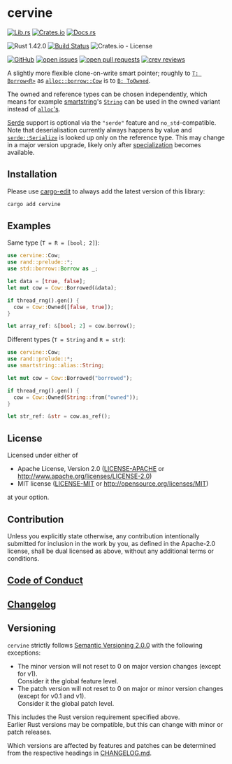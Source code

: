 # cervine

[![Lib.rs](https://img.shields.io/badge/Lib.rs-*-84f)](https://lib.rs/crates/cervine)
[![Crates.io](https://img.shields.io/crates/v/cervine)](https://crates.io/crates/cervine)
[![Docs.rs](https://docs.rs/cervine/badge.svg)](https://docs.rs/crates/cervine)

![Rust 1.42.0](https://img.shields.io/static/v1?logo=Rust&label=&message=1.42.0&color=grey)
[![Build Status](https://travis-ci.com/Tamschi/cervine.svg?branch=unstable)](https://travis-ci.com/Tamschi/cervine/branches)
![Crates.io - License](https://img.shields.io/crates/l/cervine/0.0.6)

[![GitHub](https://img.shields.io/static/v1?logo=GitHub&label=&message=%20&color=grey)](https://github.com/Tamschi/cervine)
[![open issues](https://img.shields.io/github/issues-raw/Tamschi/cervine)](https://github.com/Tamschi/cervine/issues)
[![open pull requests](https://img.shields.io/github/issues-pr-raw/Tamschi/cervine)](https://github.com/Tamschi/cervine/pulls)
[![crev reviews](https://web.crev.dev/rust-reviews/badge/crev_count/cervine.svg)](https://web.crev.dev/rust-reviews/crate/cervine/)

A slightly more flexible clone-on-write smart pointer; roughly to [`T: Borrow<R>`] as [`alloc::borrow::Cow`] is to [`B: ToOwned`].

The owned and reference types can be chosen independently, which means for example [smartstring]'s [`String`] can be used in the owned variant instead of [`alloc`'s].

[Serde] support is optional via the `"serde"` feature and `no_std`-compatible.  
Note that deserialisation currently always happens by value and [`serde::Serialize`] is looked up only on the reference type. This may change in a major version upgrade, likely only after [specialization] becomes available.

[`T: Borrow<R>`]: https://doc.rust-lang.org/stable/alloc/borrow/trait.Borrow.html
[`alloc::borrow::Cow`]: https://doc.rust-lang.org/stable/alloc/borrow/enum.Cow.html
[`B: ToOwned`]: https://doc.rust-lang.org/stable/alloc/borrow/trait.ToOwned.html

[smartstring]: https://lib.rs/crates/smartstring
[`String`]: https://docs.rs/smartstring/0.2.3/smartstring/alias/type.String.html
[`alloc`'s]: https://doc.rust-lang.org/stable/alloc/string/struct.String.html

[Serde]: https://lib.rs/crates/serde
[`serde::Serialize`]: https://docs.rs/serde/1.0.115/serde/trait.Serialize.html
[specialization]: https://github.com/rust-lang/rust/issues/31844

## Installation

Please use [cargo-edit](https://crates.io/crates/cargo-edit) to always add the latest version of this library:

```cmd
cargo add cervine
```

## Examples

Same type (`T = R = [bool; 2]`):

```rust
use cervine::Cow;
use rand::prelude::*;
use std::borrow::Borrow as _;

let data = [true, false];
let mut cow = Cow::Borrowed(&data);

if thread_rng().gen() {
  cow = Cow::Owned([false, true]);
}

let array_ref: &[bool; 2] = cow.borrow();
```

Different types (`T = String` and `R = str`):

```rust
use cervine::Cow;
use rand::prelude::*;
use smartstring::alias::String;

let mut cow = Cow::Borrowed("borrowed");

if thread_rng().gen() {
  cow = Cow::Owned(String::from("owned"));
}

let str_ref: &str = cow.as_ref();
```

## License

Licensed under either of

* Apache License, Version 2.0
   ([LICENSE-APACHE](LICENSE-APACHE) or <http://www.apache.org/licenses/LICENSE-2.0>)
* MIT license
   ([LICENSE-MIT](LICENSE-MIT) or <http://opensource.org/licenses/MIT>)

at your option.

## Contribution

Unless you explicitly state otherwise, any contribution intentionally submitted
for inclusion in the work by you, as defined in the Apache-2.0 license, shall be
dual licensed as above, without any additional terms or conditions.

## [Code of Conduct](CODE_OF_CONDUCT.md)

## [Changelog](CHANGELOG.md)

## Versioning

`cervine` strictly follows [Semantic Versioning 2.0.0](https://semver.org/spec/v2.0.0.html) with the following exceptions:

* The minor version will not reset to 0 on major version changes (except for v1).  
Consider it the global feature level.
* The patch version will not reset to 0 on major or minor version changes (except for v0.1 and v1).  
Consider it the global patch level.

This includes the Rust version requirement specified above.  
Earlier Rust versions may be compatible, but this can change with minor or patch releases.

Which versions are affected by features and patches can be determined from the respective headings in [CHANGELOG.md](CHANGELOG.md).
